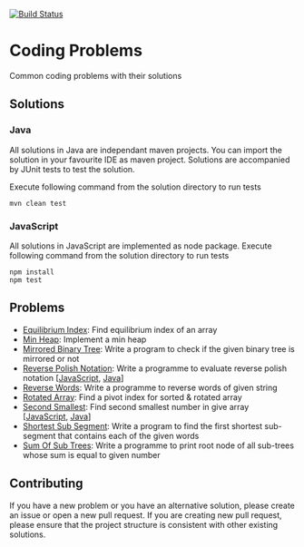 [![Build Status](https://travis-ci.org/sanketmeghani/coding-problems.svg?branch=master)](https://travis-ci.org/sanketmeghani/coding-problems)

# Coding Problems

Common coding problems with their solutions

## Solutions

### Java

All solutions in Java are independant maven projects. You can import the solution in your favourite IDE as maven project. Solutions are accompanied by JUnit tests to test the solution.

Execute following command from the solution directory to run tests

```
mvn clean test
```

### JavaScript

All solutions in JavaScript are implemented as node package. Execute following command from the solution directory to run tests

```
npm install
npm test
```

## Problems

* [Equilibrium Index](https://github.com/sanketmeghani/coding-problems/tree/master/problems/equililibrium-index): Find equilibrium index of an array
* [Min Heap](https://github.com/sanketmeghani/coding-problems/tree/master/problems/min-heap): Implement a min heap
* [Mirrored Binary Tree](https://github.com/sanketmeghani/coding-problems/tree/master/problems/mirrored-binary-tree): Write a program to check if the given binary tree is mirrored or not
* [Reverse Polish Notation](https://github.com/sanketmeghani/coding-problems/tree/master/problems/reverse-polish-notation): Write a programme to evaluate reverse polish notation [[JavaScript](https://github.com/sanketmeghani/coding-problems/tree/master/problems/reverse-polish-notation/js), [Java](https://github.com/sanketmeghani/coding-problems/tree/master/problems/reverse-polish-notation/java)]
* [Reverse Words](https://github.com/sanketmeghani/coding-problems/tree/master/problems/reverse-words): Write a programme to reverse words of given string
* [Rotated Array](https://github.com/sanketmeghani/coding-problems/tree/master/problems/rotated-array): Find a pivot index for sorted & rotated array
* [Second Smallest](https://github.com/sanketmeghani/coding-problems/tree/master/problems/second-smallest): Find second smallest number in give array [[JavaScript](https://github.com/sanketmeghani/coding-problems/tree/master/problems/second-smallest/js), [Java](https://github.com/sanketmeghani/coding-problems/tree/master/problems/second-smallest/java)]
* [Shortest Sub Segment](https://github.com/sanketmeghani/coding-problems/tree/master/problems/shortest-sub-segment): Write a program to find the first shortest sub-segment that contains each of the given words
* [Sum Of Sub Trees](https://github.com/sanketmeghani/coding-problems/tree/master/problems/subtree-sum): Write a programme to print root node of all sub-trees whose sum is equal to given number

## Contributing

If you have a new problem or you have an alternative solution, please create an issue or open a new pull request. If you are creating new pull request, please ensure that the project structure is consistent with other existing solutions.
